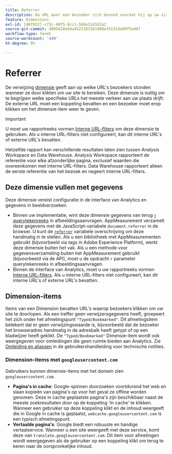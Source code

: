 ```yaml
---
title: Referrer
description: De URL waar een bezoeker zich bevond voordat hij op uw site klikte.
feature: Dimensions
exl-id: 146f0327-c73c-40f5-8cc1-584e31d163a2
source-git-commit: d095628e94a45221815b1d08e35132de09f5ed8f
workflow-type: tm+mt
source-wordcount: '449'
ht-degree: 0%

---
```


# Referrer

De verwijzing [dimensie](overview.md) geeft aan op welke URL&#39;s bezoekers stonden wanneer ze door klikten om uw site te bereiken. Deze dimensie is nuttig om te begrijpen welke specifieke URLs het meeste verkeer aan uw plaats drijft. De externe URL moet een koppeling bevatten en een bezoeker moet erop klikken om het dimensie-item weer te geven.

>[!IMPORTANT]
>
>U moet uw rapportreeks vormen [Interne URL-filters](/help/admin/admin/c-manage-report-suites/c-edit-report-suites/general/internal-url-filter-admin.md) om deze dimensie te gebruiken. Als u interne URL-filters niet configureert, kan dit interne URL&#39;s of externe URL&#39;s bevatten.

Hetzelfde rapport kan verschillende resultaten laten zien tussen Analysis Workspace en Data Warehouse. Analysis Workspace rapporteert de referentie voor elke afzonderlijke pagina, exclusief waarden die overeenkomen met interne URL-filters. Data Warehouse rapporteert alleen de eerste referentie van het bezoek en negeert interne URL-filters.

## Deze dimensie vullen met gegevens

Deze dimensie vereist configuratie in de interface van Analytics en gegevens in beeldverzoeken.

* Binnen uw implementatie, wint deze dimensie gegevens van terug [`r` querytekenreeks](/help/implement/validate/query-parameters.md) in afbeeldingsaanvragen. AppMeasurement verzamelt deze gegevens met de JavaScript-variabele `document.referrer` in de browser. U kunt de [`referrer`](/help/implement/vars/page-vars/referrer.md) variabele overschrijving om deze handmatig in te stellen. Als u een bibliotheek met AppMeasurementen gebruikt (bijvoorbeeld via tags in Adobe Experience Platform), werkt deze dimensie buiten het vak. Als u een methode voor gegevensverzameling buiten het AppMeasurement gebruikt (bijvoorbeeld via de API), moet u de opdracht `r` parameter querytekenreeks in afbeeldingsaanvragen.
* Binnen de interface van Analytics, moet u uw rapportreeks vormen [Interne URL-filters](/help/admin/admin/c-manage-report-suites/c-edit-report-suites/general/internal-url-filter-admin.md). Als u interne URL-filters niet configureert, kan dit interne URL&#39;s of externe URL&#39;s bevatten.

## Dimension-items

Items van een Dimension bevatten URL&#39;s waarop bezoekers klikken om uw site te doorlopen. Als een treffer geen verwijzersgegevens heeft, groepeert het zich onder het afmetingspunt `"Typed/Bookmarked"`. Dit afmetingsitem betekent dat er geen verwijzingswaarde is, bijvoorbeeld dat de bezoeker het browseradres handmatig in de adresbalk heeft getypt of op een bladwijzer heeft geklikt. De `"Typed/Bookmarked"` Dimensie-item wordt ook weergegeven voor omleidingen die geen ruimte bieden aan Analytics. Zie [Omleiding en aliassen](/help/technotes/redirects.md) in de gebruikershandleiding voor technische notities.

### Dimension-items met `googleusercontent.com`

Gebruikers kunnen dimensie-items met het domein zien `googleusercontent.com`.

* **Pagina&#39;s in cache**: Google-spinnen doorzoeken voortdurend het web en slaan kopieën van pagina&#39;s op voor het geval ze offline worden genomen. Deze in cache geplaatste pagina&#39;s zijn beschikbaar naast de meeste zoekresultaten door op de koppeling &#39;In cache&#39; te klikken. Wanneer een gebruiker op deze koppeling klikt en de inhoud weergeeft die in Google in cache is geplaatst, `webcache.googleusercontent.com` is een typisch afmetingspunt.
* **Vertaalde pagina&#39;s**: Google biedt een robuuste en handige vertaalservice. Wanneer u een site weergeeft met deze service, komt deze van `translate.googleusercontent.com`. Dit item voor afmetingen wordt weergegeven als de gebruiker op een koppeling klikt om terug te keren naar de oorspronkelijke inhoud.
